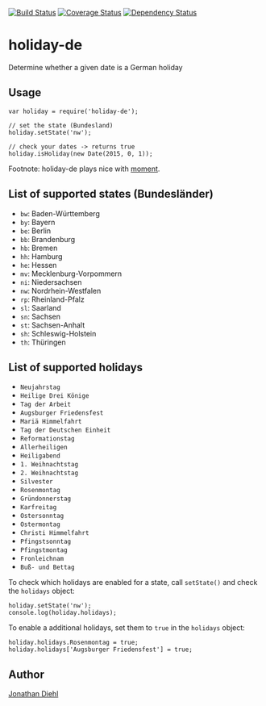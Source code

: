 [![Build Status](https://travis-ci.org/jdiehl/holiday-de.svg)](https://travis-ci.org/jdiehl/holiday-de)
[![Coverage Status](https://coveralls.io/repos/jdiehl/holiday-de/badge.svg)](https://coveralls.io/r/jdiehl/holiday-de)
[![Dependency Status](https://david-dm.org/jdiehl/holiday-de.svg)](https://david-dm.org/jdiehl/holiday-de)

# holiday-de

Determine whether a given date is a German holiday

## Usage

```
var holiday = require('holiday-de');

// set the state (Bundesland)
holiday.setState('nw');

// check your dates -> returns true
holiday.isHoliday(new Date(2015, 0, 1));
```

Footnote: holiday-de plays nice with [moment](http://momentjs.com).

## List of supported states (Bundesländer)

* `bw`: Baden-Württemberg
* `by`: Bayern
* `be`: Berlin
* `bb`: Brandenburg
* `hb`: Bremen
* `hh`: Hamburg
* `he`: Hessen
* `mv`: Mecklenburg-Vorpommern
* `ni`: Niedersachsen
* `nw`: Nordrhein-Westfalen
* `rp`: Rheinland-Pfalz
* `sl`: Saarland
* `sn`: Sachsen
* `st`: Sachsen-Anhalt
* `sh`: Schleswig-Holstein
* `th`: Thüringen

## List of supported holidays

* `Neujahrstag`
* `Heilige Drei Könige`
* `Tag der Arbeit`
* `Augsburger Friedensfest`
* `Mariä Himmelfahrt`
* `Tag der Deutschen Einheit`
* `Reformationstag`
* `Allerheiligen`
* `Heiligabend`
* `1. Weihnachtstag`
* `2. Weihnachtstag`
* `Silvester`
* `Rosenmontag`
* `Gründonnerstag`
* `Karfreitag`
* `Ostersonntag`
* `Ostermontag`
* `Christi Himmelfahrt`
* `Pfingstsonntag`
* `Pfingstmontag`
* `Fronleichnam`
* `Buß- und Bettag`

To check which holidays are enabled for a state, call `setState()` and check the `holidays` object:

```
holiday.setState('nw');
console.log(holiday.holidays);
```

To enable a additional holidays, set them to `true` in the `holidays` object:

```
holiday.holidays.Rosenmontag = true;
holiday.holidays['Augsburger Friedensfest'] = true;
```

## Author

[Jonathan Diehl](https://github.com/jdiehl)
